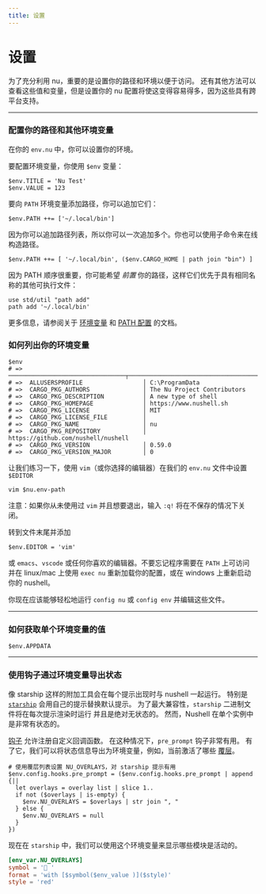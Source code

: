 ```yaml
---
title: 设置
---
```


# 设置

为了充分利用 nu，重要的是设置你的路径和环境以便于访问。
还有其他方法可以查看这些值和变量，但是设置你的 nu 配置将使这变得容易得多，因为这些具有跨平台支持。

---

### 配置你的路径和其他环境变量

在你的 `env.nu` 中，你可以设置你的环境。

要配置环境变量，你使用 `$env` 变量：

```nu
$env.TITLE = 'Nu Test'
$env.VALUE = 123
```

要向 `PATH` 环境变量添加路径，你可以追加它们：

```nu
$env.PATH ++= ['~/.local/bin']
```

因为你可以追加路径列表，所以你可以一次追加多个。你也可以使用子命令来在线构造路径。

```nu
$env.PATH ++= [ '~/.local/bin', ($env.CARGO_HOME | path join "bin") ]
```

因为 PATH 顺序很重要，你可能希望 _前置_ 你的路径，这样它们优先于具有相同名称的其他可执行文件：

```
use std/util "path add"
path add '~/.local/bin'
```

更多信息，请参阅关于 [环境变量](/zh-CN/book/environment.html#setting-environment-variables) 和 [PATH 配置](/zh-CN/book/configuration.html#path-configuration) 的文档。

### 如何列出你的环境变量

```nu
$env
# => ─────────────────────────────────┬────────────────────────────────────────────
# =>  ALLUSERSPROFILE                 │ C:\ProgramData
# =>  CARGO_PKG_AUTHORS               │ The Nu Project Contributors
# =>  CARGO_PKG_DESCRIPTION           │ A new type of shell
# =>  CARGO_PKG_HOMEPAGE              │ https://www.nushell.sh
# =>  CARGO_PKG_LICENSE               │ MIT
# =>  CARGO_PKG_LICENSE_FILE          │
# =>  CARGO_PKG_NAME                  │ nu
# =>  CARGO_PKG_REPOSITORY            │ https://github.com/nushell/nushell
# =>  CARGO_PKG_VERSION               │ 0.59.0
# =>  CARGO_PKG_VERSION_MAJOR         │ 0
```

让我们练习一下，使用 `vim`（或你选择的编辑器）在我们的 `env.nu` 文件中设置 `$EDITOR`

```nu
vim $nu.env-path
```

注意：如果你从未使用过 `vim` 并且想要退出，输入 `:q!` 将在不保存的情况下关闭。

转到文件末尾并添加

```nu
$env.EDITOR = 'vim'
```

或 `emacs`、`vscode` 或任何你喜欢的编辑器。不要忘记程序需要在 `PATH` 上可访问
并在 linux/mac 上使用 `exec nu` 重新加载你的配置，或在 windows 上重新启动你的 nushell。

你现在应该能够轻松地运行 `config nu` 或 `config env` 并编辑这些文件。

---

### 如何获取单个环境变量的值

```nu
$env.APPDATA
```

---

### 使用钩子通过环境变量导出状态

像 starship 这样的附加工具会在每个提示出现时与 nushell 一起运行。
特别是 [`starship`](https://starship.rs) 会用自己的提示替换默认提示。
为了最大兼容性，`starship` 二进制文件将在每次提示渲染时运行
并且是绝对无状态的。
然而，Nushell 在单个实例中是非常有状态的。

[钩子](../book/hooks) 允许注册自定义回调函数。
在这种情况下，`pre_prompt` 钩子非常有用。
有了它，我们可以将状态信息导出为环境变量，例如，当前激活了哪些 [覆层](../book/overlays)。

```nu
# 使用覆层列表设置 NU_OVERLAYS，对 starship 提示有用
$env.config.hooks.pre_prompt = ($env.config.hooks.pre_prompt | append {||
  let overlays = overlay list | slice 1..
  if not ($overlays | is-empty) {
    $env.NU_OVERLAYS = $overlays | str join ", "
  } else {
    $env.NU_OVERLAYS = null
  }
})
```

现在在 `starship` 中，我们可以使用这个环境变量来显示哪些模块是活动的。

```toml
[env_var.NU_OVERLAYS]
symbol = '📌 '
format = 'with [$symbol($env_value )]($style)'
style = 'red'
```
